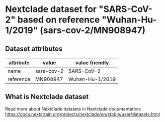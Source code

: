 # Nextclade dataset for "SARS-CoV-2" based on reference "Wuhan-Hu-1/2019" (sars-cov-2/MN908947)


## Dataset attributes

| attribute            | value                | value friendly                           |
| -------------------- | -------------------- | ---------------------------------------- |
| name                 | sars-cov-2           | SARS-CoV-2                               |
| reference            | MN908947             | Wuhan-Hu-1/2019                          |


## What is Nextclade dataset

Read more about Nextclade datasets in Nextclade documentation: https://docs.nextstrain.org/projects/nextclade/en/stable/user/datasets.html
